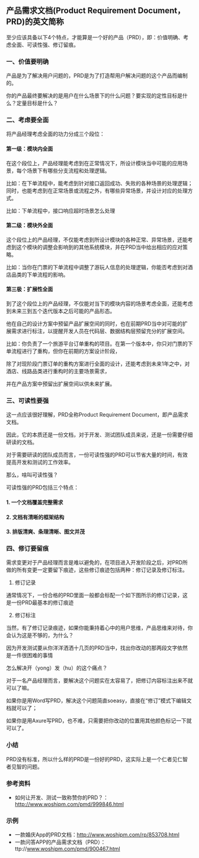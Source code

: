 ## 产品需求文档(Product Requirement Document，PRD)的英文简称

至少应该具备以下4个特点，才能算是一个好的产品（PRD），即：价值明确、考虑全面、可读性强、修订留痕。

### 一、价值要明确

产品是为了解决用户问题的，PRD是为了打造帮用户解决问题的这个产品而编制的。

你的产品最终要解决的是用户在什么场景下的什么问题？要实现的定性目标是什么？定量目标是什么？

### 二、考虑要全面

将产品经理考虑全面的功力分成三个段位：

#### 第一级：模块内全面
  在这个段位上，产品经理能考虑到在正常情况下，所设计模块当中可能的应用场景，每个场景下有哪些分支流程和处理逻辑。

比如：在下单流程中，能考虑到针对接口返回成功、失败的各种场景的处理逻辑；同时，也能考虑到在正常场景或流程之外，有哪些异常场景，并设计对应的处理方式。

比如：下单流程中，接口响应超时场景怎么处理


#### 第二级：模块外全面
  这个段位上的产品经理，不仅能考虑到所设计模块的各种正常、异常场景，还能考虑到这个模块的调整会影响到的其他系统模块，并在PRD当中给出相应的应对策略。

比如：当你在门票的下单流程中调整了游玩人信息的处理逻辑，你能否考虑到对酒店品类的下单流程的影响。

#### 第三极：扩展性全面
  到了这个段位上的产品经理，不仅能对当下的模块内容的场景考虑全面，还能考虑到未来三到五个迭代版本之后可能的产品形态。

他在自己的设计方案中预留产品扩展空间的同时，也在前期PRD当中对可能的扩展需求进行标注，以提醒开发人员在代码层、数据结构层预留充分的扩展空间。

比如：你负责了一个旅游平台订单重构的项目。在第一个版本中，你只对门票的下单流程进行了重构，但你在前期的方案设计阶段，

除了对现阶段门票订单的重构方案进行全面的设计，还能考虑到未来1年之中，对酒店、线路品类进行重构时的主要场景需求，

并在产品方案中预留出扩展空间以供未来扩展。

### 三、可读性要强

这一点应该很好理解，PRD全称Product Requirement Document，即产品需求文档。

因此，它的本质还是一份文档，对于开发、测试团队成员来说，还是一份需要仔细研读的文档。

对于需要研读的团队成员而言，一份可读性强的PRD可以节省大量的时间，有效提高开发和测试的工作效率。

那么，啥叫可读性强？

可读性强的PRD包括三个特点：

#### 1. 一个文档覆盖完整需求

#### 2. 文档有清晰的框架结构

#### 3. 排版清爽、条理清晰、图文并茂

### 四、修订要留痕

需求变更对于产品经理而言是难以避免的，在项目进入开发阶段之后，对PRD所做的所有变更一定要留下痕迹，这些修订痕迹包括两种：修订记录及修订标注。

1. 修订记录

通常情况下，一份合格的PRD里面一般都会标配一个如下图所示的修订记录，这是一份PRD最基本的修订痕迹

2. 修订标注

当然，有了修订记录痕迹，如果你能秉持着心中的用户思维，产品思维来对待，你会认为这是不够的，为什么？

因为开发测试要从你洋洋洒洒十几页的PRD当中，找出你改动的那两段文字依然是一件很困难的事情

怎么解决开（yong）发（hu）的这个痛点？

对于一名产品经理而言，要解决这个问题实在太容易了，把修订内容标注出来不就可以了嘛。

如果你是用Word写PRD，解决这个问题简直soeasy，直接在“修订”模式下编辑文档就可以了；

如果你是用Axure写PRD，也不难，只需要把你改动的位置用其他颜色标记一下就可以了。

### 小结

PRD没有标准，所以什么样的PRD是一份好的PRD，这实际上是一个仁者见仁智者见智的问题。


### 参考资料
* 如何让开发、测试一致称赞你的PRD？：http://www.woshipm.com/pmd/999846.html


### 示例
* 一款婚庆App的PRD文档：http://www.woshipm.com/rp/853708.html
* 一款问答APP的产品需求文档（PRD）：ttp://www.woshipm.com/pmd/900467.html
